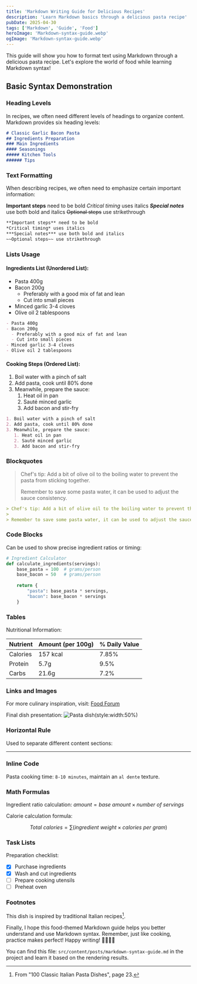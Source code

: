 ```yaml
---
title: 'Markdown Writing Guide for Delicious Recipes'
description: 'Learn Markdown basics through a delicious pasta recipe'
pubDate: 2025-04-30
tags: ['Markdown', 'Guide', 'Food']
heroImage: 'Markdown-syntax-guide.webp'
ogImage: 'Markdown-syntax-guide.webp'
---
```


This guide will show you how to format text using Markdown through a delicious pasta recipe. Let's explore the world of food while learning Markdown syntax!

## Basic Syntax Demonstration

### Heading Levels

In recipes, we often need different levels of headings to organize content. Markdown provides six heading levels:

```markdown
# Classic Garlic Bacon Pasta
## Ingredients Preparation
### Main Ingredients
#### Seasonings
##### Kitchen Tools
###### Tips
```

### Text Formatting

When describing recipes, we often need to emphasize certain important information:

**Important steps** need to be bold
*Critical timing* uses italics
***Special notes*** use both bold and italics
~~Optional steps~~ use strikethrough

```markdown
**Important steps** need to be bold
*Critical timing* uses italics
***Special notes*** use both bold and italics
~~Optional steps~~ use strikethrough
```

### Lists Usage

#### Ingredients List (Unordered List):

- Pasta 400g
- Bacon 200g
  - Preferably with a good mix of fat and lean
  - Cut into small pieces
- Minced garlic 3-4 cloves
- Olive oil 2 tablespoons

```markdown
- Pasta 400g
- Bacon 200g
  - Preferably with a good mix of fat and lean
  - Cut into small pieces
- Minced garlic 3-4 cloves
- Olive oil 2 tablespoons
```

#### Cooking Steps (Ordered List):

1. Boil water with a pinch of salt
2. Add pasta, cook until 80% done
3. Meanwhile, prepare the sauce:
   1. Heat oil in pan
   2. Sauté minced garlic
   3. Add bacon and stir-fry

```markdown
1. Boil water with a pinch of salt
2. Add pasta, cook until 80% done
3. Meanwhile, prepare the sauce:
   1. Heat oil in pan
   2. Sauté minced garlic
   3. Add bacon and stir-fry
```

### Blockquotes

> Chef's tip: Add a bit of olive oil to the boiling water to prevent the pasta from sticking together.
>
> Remember to save some pasta water, it can be used to adjust the sauce consistency.

```markdown
> Chef's tip: Add a bit of olive oil to the boiling water to prevent the pasta from sticking together.
> 
> Remember to save some pasta water, it can be used to adjust the sauce consistency.
```

### Code Blocks

Can be used to show precise ingredient ratios or timing:

```python
# Ingredient Calculator
def calculate_ingredients(servings):
    base_pasta = 100  # grams/person
    base_bacon = 50   # grams/person
    
    return {
        "pasta": base_pasta * servings,
        "bacon": base_bacon * servings
    }
```

### Tables

Nutritional Information:

| Nutrient | Amount (per 100g) | % Daily Value |
|----------|------------------|---------------|
| Calories | 157 kcal         | 7.85%         |
| Protein  | 5.7g             | 9.5%          |
| Carbs    | 21.6g            | 7.2%          |

### Links and Images

For more culinary inspiration, visit: [Food Forum](https://example.com/cooking "Food Forum")

Final dish presentation:
![Pasta dish](~/assets/images/md-configuration/food.webp)(style:width:50%)

### Horizontal Rule

Used to separate different content sections:

---

### Inline Code

Pasta cooking time: `8-10 minutes`, maintain an `al dente` texture.

### Math Formulas

Ingredient ratio calculation: $amount = base \ amount \times number \ of \ servings$

Calorie calculation formula:

$$
Total\ calories = \sum(ingredient\ weight \times calories\ per\ gram)
$$

### Task Lists

Preparation checklist:

- [x] Purchase ingredients
- [x] Wash and cut ingredients
- [ ] Prepare cooking utensils
- [ ] Preheat oven

### Footnotes

This dish is inspired by traditional Italian recipes[^1].

[^1]: From "100 Classic Italian Pasta Dishes", page 23.

Finally, I hope this food-themed Markdown guide helps you better understand and use Markdown syntax. Remember, just like cooking, practice makes perfect! Happy writing! 👨‍🍳👩‍🍳

You can find this file: `src/content/posts/markdown-syntax-guide.md` in the project and learn it based on the rendering results.
